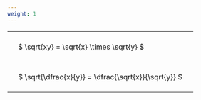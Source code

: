 ```yaml
---
weight: 1
---
```


<style type="text/css">
#T_78894 th.col_heading {
  text-align: left;
  font-size: 1em;
}
#T_78894 td {
  text-align: left;
  font-size: 1em;
  padding: 1.5em;
}
</style>
<table id="T_78894">
  <thead>
  </thead>
  <tbody>
    <tr>
      <td id="T_78894_row0_col0" class="data row0 col0" >$ \sqrt{xy} = \sqrt{x} \times \sqrt{y} $</td>
    </tr>
    <tr>
      <td id="T_78894_row1_col0" class="data row1 col0" >$ \sqrt{\dfrac{x}{y}} = \dfrac{\sqrt{x}}{\sqrt{y}} $</td>
    </tr>
  </tbody>
</table>
